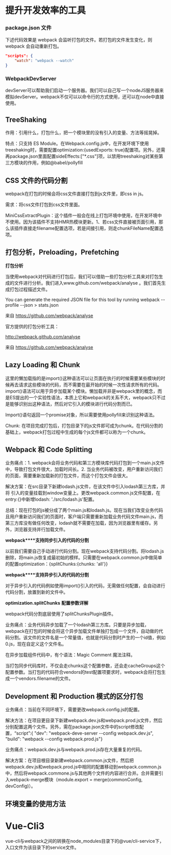 # 提升开发效率的工具

### package.json 文件
下述代码效果是 webpack 会监听打包的文件。若打包的文件发生变化，则 webpack 会自动重新打包。
```json
"scripts": {
    "watch": "webpack --watch"
}
```
### WebpackDevServer
devServer可以帮助我们启动一个服务器。我们可以自己写一个nodeJS服务器来模拟devServer。webpack不仅可以以命令行的方式使用，还可以在node中直接使用。



## TreeShaking

作用：引用什么，打包什么，把一个模块里的没有引入的变量、方法等摇晃掉。

特点：只支持 ES Module。在Webpack.config.js中，在开发环境下使用treeshaking时，需要配置optimization:{usedExports: true}配置项。另外，还需再package.json里面配置sideEffects:["*.css"]项，以禁用treeshaking对某些第三方模块的作用，例如@babel/pollyfill



## CSS 文件的代码分割

webpack在打包的时候会将css文件直接打包到js文件里，即css in js。

需求：将css文件打包到css文件里面。

MiniCssExtractPlugin：这个插件一般会在线上打包环境中使用，在开发环境中不使用。因为该插件不支持HMR热模块更新。1、若css文件直接被页面引用，那么该插件直接走filename配置选项，若是间接引用，则走chunkFileName配置选项。

 

## 打包分析，Preloading，Prefetching

**打包分析**

当使用webpack对代码进行打包后，我们可以借助一些打包分析工具来对打包生成的文件进行分析。我们进入www.github.com/webpack/analyse 。我们首先生成打包过程描述文件。

You can generate the required JSON file for this tool by running webpack --profile --json > stats.json

 

来自 <https://github.com/webpack/analyse> 

 

官方提供的打包分析工具：

http://webpack.github.com/analyse

 

来自 <https://github.com/webpack/analyse> 

 

 

## Lazy Loading 和 Chunk

这里的懒加载指的是import()这种语法可以让页面在执行的时候需要某些模块的时候再去请求这些模块的代码，而不需要在最开始的时候一次性请求所有的代码。import()语法可以用于异步加载某个模块。懒加载并非是webpack里的概念，而是ES提出的一个实验性语法，本质上它和webpack的关系不大，webpack只不过是能够识别出这种语法，然后对它引入的模块进行代码分割而已。

 

Import()语句返回一个promise对象，所以需要使用pollyfill来识别这种语法。

 

Chunk: 在项目完成打包后，打包目录下的js文件即可成为chunk。在代码分割的基础上，webpack打包过程中生成的每个js文件都可以称为一个chunk。

 

## Webpack 和 Code Splitting

业务痛点：1. webpack会将业务代码和第三方模块库代码打包到一个main.js文件中，导致打包文件很大，加载时间长。2. 当业务代码被改变，用户重新访问我们的页面，需要重新加载新的打包文件，而这个打包文件会很大。

解决方案：在src目录下新建lodash.js文件，在该文件中引入lodash第三方库，并将 引入的变量挂载到window变量上。更改webpack.common.js文件配置，在entry:{}中新增lodash: './src/lodash.js'配置。

总结：现在打包的js被分成了两个main.js和lodash.js。现在当我们改变业务代码且用户重新访问我们的页面时，客户端只需要重新加载业务代码文件main.js，而第三方库没有做任何改变，lodash就不需要在加载，因为浏览器里有缓存。另外，浏览器支持并行加载文件。

 

**webpack****支持同步引入的代码的分割**

以前我们需要自己手动进行代码分割。现在webpack支持代码分割。将lodash.js删除，将main.js恢复成最初始的模样。只需要在webpack.common.js中做简单的配置optimization：{splitChunks:{chunks: 'all'}}

 

**webpack****支持异步引入的代码的分割**

对于异步引入的代码例如使用import()引入的代码，无需做任何配置，会自动进行代码分割，放置到新的文件中。

 

**optimization.splitChunks** **配置参数详解**

webpack代码分割底层使用了splitChunksPlugin插件。

业务痛点：业务代码异步加载了一个lodash第三方库。只要是异步加载，webpack在打包的时候会将这个异步加载文件单独打包成一个文件，自动做的代码分割。该文件的文件名是一个常量值，也就是代码分割时产生的一个id值，例如 0.js，现在自定义这个文件名。

在异步加载组件代码中，有个语法：Magic Comment 魔法注释。

 

当打包同步代码库时，不仅会走chunks这个配置参数，还会走cacheGroups这个配置参数。当打包的代码符合vendors的test配置项要求时，webpack会将打包生成一个vendors.filename的文件。

 

## Development 和 Production 模式的区分打包

 

业务痛点：当前在不同环境下，需要更改webpack.config.js的配置。

解决方法：在项目更目录下新建webpack.dev.js和webpack.prod.js文件，然后分别配置这两个文件。另外，需在package.json文件中的script修改配置，“script”:{ "dev": "webpack-deve-server --config webpack.dev.js", "build": "webpack --config webpack.prod.js"}

 

业务痛点：webpack.dev.js与webpack.prod.js存在大量重复的代码。

解决方案：在项目根目录新建webpack.common.js文件，然后把webpack.dev.js和webpack.prod.js中相同的配置移动到webpack.common.js中，然后将webpack.commone.js与其他两个文件的内容进行合并。合并需要引入webpack-merge模块（module.export = merge(commonConfig, devConfig)）。

 

 





## 环境变量的使用方法

 

 

# Vue-Cli3

vue-cli与webpack之间的转换在node_modules目录下的@vue/cli-service下，入口文件为该目录下的service文件。
